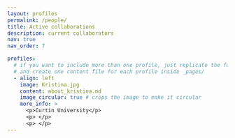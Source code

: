 ```yaml
---
layout: profiles
permalink: /people/
title: Active collaborations
description: current collaborators
nav: true
nav_order: 7

profiles:
  # if you want to include more than one profile, just replicate the following block
  # and create one content file for each profile inside _pages/
  - align: left
    image: Kristina.jpg
    content: about_kristina.md
    image_circular: true # crops the image to make it circular
    more_info: >
      <p>Curtin University</p>
      <p> </p>
      <p> </p>
---
```

